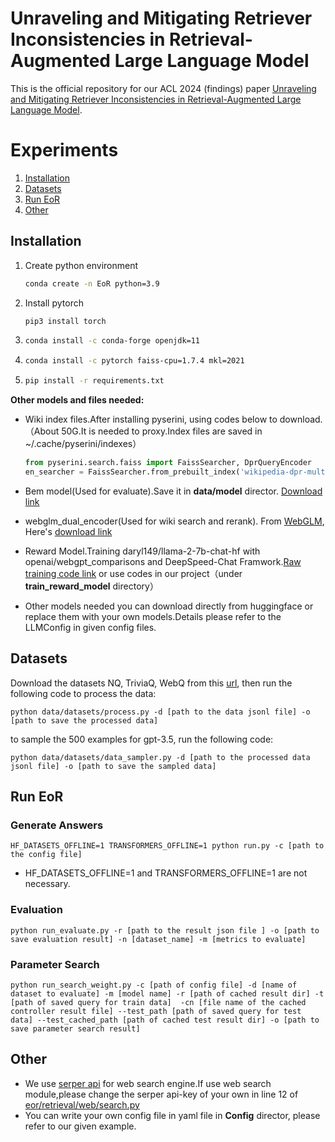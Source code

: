# Unraveling and Mitigating Retriever Inconsistencies in Retrieval-Augmented Large Language Model
This is the official repository for our ACL 2024 (findings) paper [Unraveling and Mitigating Retriever Inconsistencies in Retrieval-Augmented Large Language Model](https://arxiv.org/abs/2405.20680).



# Experiments
1. [Installation](#Installation)
2. [Datasets](#Datasets)
3. [Run EoR](#EoR)
4. [Other](#Other)

## Installation
1. Create python environment
    ```bash
    conda create -n EoR python=3.9
    ```
2. Install pytorch
    ```bash
    pip3 install torch
    ```
3. 
    ```bash
    conda install -c conda-forge openjdk=11
    ```
4. 
    ```bash
    conda install -c pytorch faiss-cpu=1.7.4 mkl=2021
    ```
5. 
    ```bash
    pip install -r requirements.txt
    ```

**Other models and files needed:**

  -	Wiki index files.After installing pyserini, using codes below to download.（About 50G.It is needed to proxy.Index files are saved in ~/.cache/pyserini/indexes）
    ```python
    from pyserini.search.faiss import FaissSearcher, DprQueryEncoder
    en_searcher = FaissSearcher.from_prebuilt_index('wikipedia-dpr-multi-bf', DprQueryEncoder('facebook/dpr-question_encoder-multiset-base'))
    ```
  - Bem model(Used for evaluate).Save it in **data/model** director. [Download link](https://tfhub.dev/google/answer_equivalence/bem/1)
  - webglm_dual_encoder(Used for wiki search and rerank). From [WebGLM](https://github.com/THUDM/WebGLM), Here's [download link](https://cloud.tsinghua.edu.cn/d/bc96946dd9a14c84b8d4/)

  - Reward Model.Training daryl149/llama-2-7b-chat-hf with openai/webgpt_comparisons and DeepSpeed-Chat Framwork.[Raw training code link](https://github.com/microsoft/DeepSpeedExamples/tree/master/applications/DeepSpeed-Chat/training/step2_reward_model_finetuning) or use codes in our project（under **train_reward_model** directory）
  - Other models needed you can download directly from huggingface or replace them with your own models.Details please refer to the LLMConfig in given config files.



## Datasets
Download the datasets NQ, TriviaQ, WebQ from this [url](https://drive.google.com/drive/folders/1lFFTklW_0HuR53hLpFdLClgfSAhXn_2f), then run the following code to process the data:
```
python data/datasets/process.py -d [path to the data jsonl file] -o [path to save the processed data]
```
to sample the 500 examples for gpt-3.5, run the following code:
```
python data/datasets/data_sampler.py -d [path to the processed data jsonl file] -o [path to save the sampled data]
```
## Run EoR
### Generate Answers
```
HF_DATASETS_OFFLINE=1 TRANSFORMERS_OFFLINE=1 python run.py -c [path to the config file]
```

- HF_DATASETS_OFFLINE=1 and TRANSFORMERS_OFFLINE=1 are not necessary.
### Evaluation
```
python run_evaluate.py -r [path to the result json file ] -o [path to save evaluation result] -n [dataset_name] -m [metrics to evaluate]
```
### Parameter Search
```
python run_search_weight.py -c [path of config file] -d [name of dataset to evaluate] -m [model name] -r [path of cached result dir] -t [path of saved query for train data]  -cn [file name of the cached controller result file] --test_path [path of saved query for test data] --test_cached_path [path of cached test result dir] -o [path to save parameter search result] 
```
## Other
- We use [serper api](https://serper.dev/) for web search engine.If use web search module,please change the serper api-key of your own in line 12 of [eor/retrieval/web/search.py](https://github.com/mingdali6717/Ensemble-of-Retrievers/blob/master/eor/retrieval/web/search.py)
- You can write your own config file in yaml file in **Config** director, please refer to our given example.



